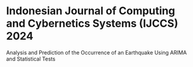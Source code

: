 # Indonesian Journal of Computing and Cybernetics Systems (IJCCS) 2024
Analysis and Prediction of the Occurrence of an Earthquake Using ARIMA and Statistical Tests
